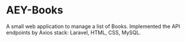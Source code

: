 # AEY-Books
A small web application to manage a list of Books. Implemented the API endpoints by Axios
stack: Laravel, HTML, CSS, MySQL.
